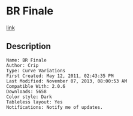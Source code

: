 BR Finale
=========

[link](http://custom.simplemachines.org/themes/index.php?lemma=2393)


Description
-----------

    Name: BR Finale
    Author: Crip 
    Type: Curve Variations 
    First Created: May 12, 2011, 02:43:35 PM
    Last Modified: November 07, 2013, 08:00:53 AM
    Compatible With: 2.0.6
    Downloads: 5658
    Color style: Dark 
    Tableless layout: Yes
    Notifications: Notify me of updates.
